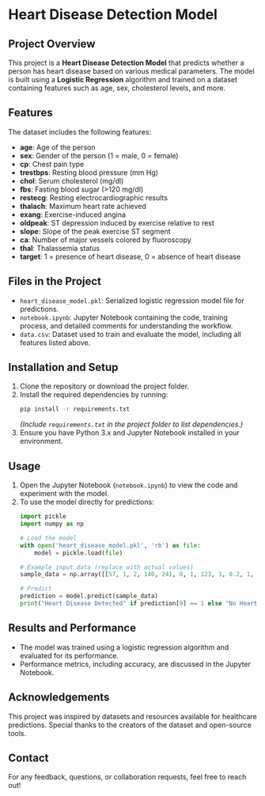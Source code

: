 
# Heart Disease Detection Model  

## Project Overview  
This project is a **Heart Disease Detection Model** that predicts whether a person has heart disease based on various medical parameters. The model is built using a **Logistic Regression** algorithm and trained on a dataset containing features such as age, sex, cholesterol levels, and more.  

## Features  
The dataset includes the following features:  
- **age**: Age of the person  
- **sex**: Gender of the person (1 = male, 0 = female)  
- **cp**: Chest pain type  
- **trestbps**: Resting blood pressure (mm Hg)  
- **chol**: Serum cholesterol (mg/dl)  
- **fbs**: Fasting blood sugar (>120 mg/dl)  
- **restecg**: Resting electrocardiographic results  
- **thalach**: Maximum heart rate achieved  
- **exang**: Exercise-induced angina  
- **oldpeak**: ST depression induced by exercise relative to rest  
- **slope**: Slope of the peak exercise ST segment  
- **ca**: Number of major vessels colored by fluoroscopy  
- **thal**: Thalassemia status  
- **target**: 1 = presence of heart disease, 0 = absence of heart disease  

## Files in the Project  
- `heart_disease_model.pkl`: Serialized logistic regression model file for predictions.  
- `notebook.ipynb`: Jupyter Notebook containing the code, training process, and detailed comments for understanding the workflow.  
- `data.csv`: Dataset used to train and evaluate the model, including all features listed above.  

## Installation and Setup  
1. Clone the repository or download the project folder.  
2. Install the required dependencies by running:  
   ```bash  
   pip install -r requirements.txt  
   ```  
   *(Include `requirements.txt` in the project folder to list dependencies.)*  
3. Ensure you have Python 3.x and Jupyter Notebook installed in your environment.  

## Usage  
1. Open the Jupyter Notebook (`notebook.ipynb`) to view the code and experiment with the model.  
2. To use the model directly for predictions:  
   ```python  
   import pickle  
   import numpy as np  

   # Load the model  
   with open('heart_disease_model.pkl', 'rb') as file:  
       model = pickle.load(file)  

   # Example input data (replace with actual values)  
   sample_data = np.array([[57, 1, 2, 140, 241, 0, 1, 123, 1, 0.2, 1, 0, 2]])  

   # Predict  
   prediction = model.predict(sample_data)  
   print("Heart Disease Detected" if prediction[0] == 1 else "No Heart Disease Detected")  
   ```  

## Results and Performance  
- The model was trained using a logistic regression algorithm and evaluated for its performance.  
- Performance metrics, including accuracy, are discussed in the Jupyter Notebook.  

## Acknowledgements  
This project was inspired by datasets and resources available for healthcare predictions. Special thanks to the creators of the dataset and open-source tools.  

## Contact  
For any feedback, questions, or collaboration requests, feel free to reach out!  

